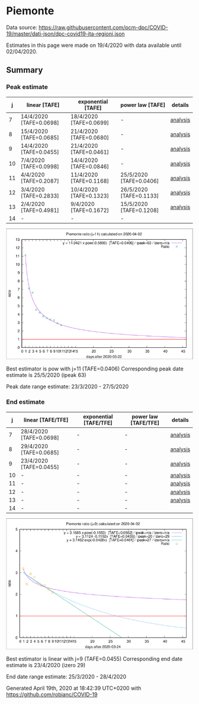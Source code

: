 # Piemonte


Data source: https://raw.githubusercontent.com/pcm-dpc/COVID-19/master/dati-json/dpc-covid19-ita-regioni.json

Estimates in this page were made on 19/4/2020 with data available until 02/04/2020.


## Summary 

### Peak estimate 
|j|linear [TAFE]|exponential [TAFE]|power law [TAFE]|details|
|---|----|-----------|---------|-------|
|7|14/4/2020 [TAFE=0.0698]|18/4/2020 [TAFE=0.0699]|-|[analysis](COVID-19_piemonte_j7_2020-04-02.md)|
|8|15/4/2020 [TAFE=0.0685]|21/4/2020 [TAFE=0.0680]|-|[analysis](COVID-19_piemonte_j8_2020-04-02.md)|
|9|14/4/2020 [TAFE=0.0455]|21/4/2020 [TAFE=0.0461]|-|[analysis](COVID-19_piemonte_j9_2020-04-02.md)|
|10|7/4/2020 [TAFE=0.0998]|14/4/2020 [TAFE=0.0846]|-|[analysis](COVID-19_piemonte_j10_2020-04-02.md)|
|11|4/4/2020 [TAFE=0.2087]|11/4/2020 [TAFE=0.1168]|25/5/2020 [TAFE=0.0406]|[analysis](COVID-19_piemonte_j11_2020-04-02.md)|
|12|3/4/2020 [TAFE=0.2833]|10/4/2020 [TAFE=0.1323]|26/5/2020 [TAFE=0.1133]|[analysis](COVID-19_piemonte_j12_2020-04-02.md)|
|13|2/4/2020 [TAFE=0.4981]|9/4/2020 [TAFE=0.1672]|15/5/2020 [TAFE=0.1208]|[analysis](COVID-19_piemonte_j13_2020-04-02.md)|
|14|-|-|-||

![best peak estimate](COVID-19_piemonte_j11_2020-04-02.png)

Best estimator is pow with j=11 (TAFE=0.0406)
Corresponding peak date estimate is 25/5/2020 (ipeak 63)


Peak date range estimate: 23/3/2020 - 27/5/2020

### End estimate 
|j|linear [TAFE/TFE]|exponential [TAFE/TFE]|power law [TAFE/TFE]|details|
|---|----|-----------|---------|-------|
|7|28/4/2020 [TAFE=0.0698]|-|-|[analysis](COVID-19_piemonte_j7_2020-04-02.md)|
|8|29/4/2020 [TAFE=0.0685]|-|-|[analysis](COVID-19_piemonte_j8_2020-04-02.md)|
|9|23/4/2020 [TAFE=0.0455]|-|-|[analysis](COVID-19_piemonte_j9_2020-04-02.md)|
|10|-|-|-|[analysis](COVID-19_piemonte_j10_2020-04-02.md)|
|11|-|-|-|[analysis](COVID-19_piemonte_j11_2020-04-02.md)|
|12|-|-|-|[analysis](COVID-19_piemonte_j12_2020-04-02.md)|
|13|-|-|-|[analysis](COVID-19_piemonte_j13_2020-04-02.md)|
|14|-|-|-||

![best zero estimate](COVID-19_piemonte_j9_2020-04-02.png)

Best estimator is linear with j=9 (TAFE=0.0455)
Corresponding end date estimate is 23/4/2020 (izero 29)


End date range estimate: 25/3/2020 - 28/4/2020

Generated April 19th, 2020 at 18:42:39 UTC+0200 with https://github.com/robianc/COVID-19
